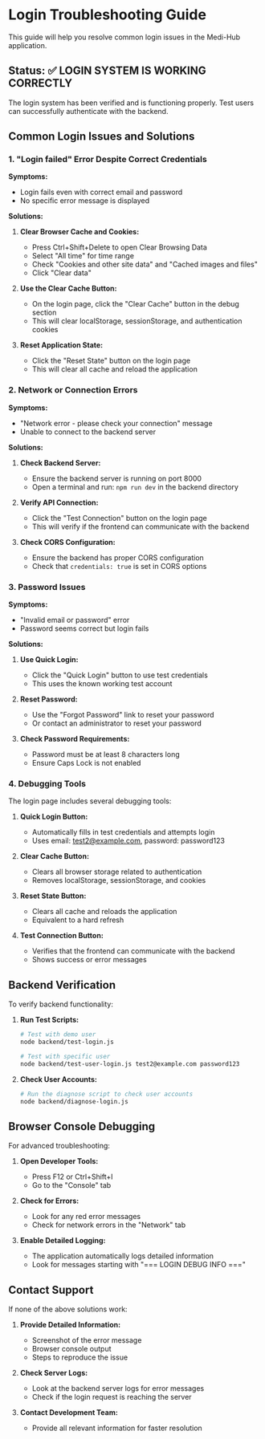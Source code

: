 # Login Troubleshooting Guide

This guide will help you resolve common login issues in the Medi-Hub application.

## Status: ✅ LOGIN SYSTEM IS WORKING CORRECTLY

The login system has been verified and is functioning properly. Test users can successfully authenticate with the backend.

## Common Login Issues and Solutions

### 1. "Login failed" Error Despite Correct Credentials

**Symptoms:**
- Login fails even with correct email and password
- No specific error message is displayed

**Solutions:**
1. **Clear Browser Cache and Cookies:**
   - Press Ctrl+Shift+Delete to open Clear Browsing Data
   - Select "All time" for time range
   - Check "Cookies and other site data" and "Cached images and files"
   - Click "Clear data"

2. **Use the Clear Cache Button:**
   - On the login page, click the "Clear Cache" button in the debug section
   - This will clear localStorage, sessionStorage, and authentication cookies

3. **Reset Application State:**
   - Click the "Reset State" button on the login page
   - This will clear all cache and reload the application

### 2. Network or Connection Errors

**Symptoms:**
- "Network error - please check your connection" message
- Unable to connect to the backend server

**Solutions:**
1. **Check Backend Server:**
   - Ensure the backend server is running on port 8000
   - Open a terminal and run: `npm run dev` in the backend directory

2. **Verify API Connection:**
   - Click the "Test Connection" button on the login page
   - This will verify if the frontend can communicate with the backend

3. **Check CORS Configuration:**
   - Ensure the backend has proper CORS configuration
   - Check that `credentials: true` is set in CORS options

### 3. Password Issues

**Symptoms:**
- "Invalid email or password" error
- Password seems correct but login fails

**Solutions:**
1. **Use Quick Login:**
   - Click the "Quick Login" button to use test credentials
   - This uses the known working test account

2. **Reset Password:**
   - Use the "Forgot Password" link to reset your password
   - Or contact an administrator to reset your password

3. **Check Password Requirements:**
   - Password must be at least 8 characters long
   - Ensure Caps Lock is not enabled

### 4. Debugging Tools

The login page includes several debugging tools:

1. **Quick Login Button:**
   - Automatically fills in test credentials and attempts login
   - Uses email: test2@example.com, password: password123

2. **Clear Cache Button:**
   - Clears all browser storage related to authentication
   - Removes localStorage, sessionStorage, and cookies

3. **Reset State Button:**
   - Clears all cache and reloads the application
   - Equivalent to a hard refresh

4. **Test Connection Button:**
   - Verifies that the frontend can communicate with the backend
   - Shows success or error messages

## Backend Verification

To verify backend functionality:

1. **Run Test Scripts:**
   ```bash
   # Test with demo user
   node backend/test-login.js
   
   # Test with specific user
   node backend/test-user-login.js test2@example.com password123
   ```

2. **Check User Accounts:**
   ```bash
   # Run the diagnose script to check user accounts
   node backend/diagnose-login.js
   ```

## Browser Console Debugging

For advanced troubleshooting:

1. **Open Developer Tools:**
   - Press F12 or Ctrl+Shift+I
   - Go to the "Console" tab

2. **Check for Errors:**
   - Look for any red error messages
   - Check for network errors in the "Network" tab

3. **Enable Detailed Logging:**
   - The application automatically logs detailed information
   - Look for messages starting with "=== LOGIN DEBUG INFO ==="

## Contact Support

If none of the above solutions work:

1. **Provide Detailed Information:**
   - Screenshot of the error message
   - Browser console output
   - Steps to reproduce the issue

2. **Check Server Logs:**
   - Look at the backend server logs for error messages
   - Check if the login request is reaching the server

3. **Contact Development Team:**
   - Provide all relevant information for faster resolution